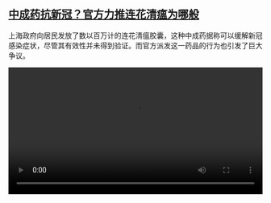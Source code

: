 <!--1651065424000-->
[中成药抗新冠？官方力推连花清瘟为哪般](https://www.dw.com/zh/%E4%B8%AD%E6%88%90%E8%8D%AF%E6%8A%97%E6%96%B0%E5%86%A0%EF%BC%9F%E5%AE%98%E6%96%B9%E5%8A%9B%E6%8E%A8%E8%BF%9E%E8%8A%B1%E6%B8%85%E7%98%9F%E4%B8%BA%E5%93%AA%E8%88%AC/a-61609439)
------

<p>上海政府向居民发放了数以百万计的连花清瘟胶囊，这种中成药据称可以缓解新冠感染症状，尽管其有效性并未得到验证。而官方派发这一药品的行为也引发了巨大争议。 </small></p><video src="https://tvdownloaddw-a.akamaihd.net/dwtv_video/flv/vdt_zh/2022/bchi220427_001_bchi_220427_lianhua_01r_sd_sor.mp4" controls style="width:100%"></video>
